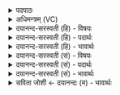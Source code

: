 <details><summary>पदपाठः</summary>

प्र। मु॒ञ्च॒। धन्व॑नः। त्वम्। उ॒भयोः॑। आर्त्न्योः॑। ज्याम्। याः। च॒। ते॒। हस्ते॑। इष॑वः। परा॑। ताः। भ॒ग॒व॒ इति॑ भगवः। व॒प॒। ९।
</details>

<details><summary>अधिमन्त्रम् (VC)</summary>

- रुद्रो देवता
- प्रजापतिर्ऋषिः
- भुरिगार्ष्युष्णिक्
- ऋषभः
</details>

<details><summary>दयानन्द-सरस्वती (हि) - विषयः</summary>

फिर भी वही विषय अगले मन्त्र में कहा है ॥
</details>

<details><summary>दयानन्द-सरस्वती (हि) - पदार्थः</summary>

पदार्थान्वयभाषाः -  हे (भगवः) ऐश्वर्ययुक्त सेनापते ! (ते) तेरे (हस्ते) हाथ में (याः) जो (इषवः) बाण हैं (ताः) उन को (धन्वनः) धनुष् के (उभयोः) दोनों (आर्त्न्योः) पूर्व पर किनारों की (ज्याम्) प्रत्यञ्चा में जोड़ के शत्रुओं पर (त्वम्) तू (प्र, मुञ्च) बल के साथ छोड़ (च) और जो तेरे पर शत्रुओं ने बाण छोड़े हुए हों उन को (परा, वप) दूर कर ॥९ ॥
</details>

<details><summary>दयानन्द-सरस्वती (हि) - भावार्थः</summary>

भावार्थभाषाः -  सेनापति आदि राजपुरुषों को चाहिये कि धनुष् से बाण चलाकर शत्रुओं को जीतें और शत्रुओं के फेंके हुए बाणों का निवारण करें ॥९ ॥
</details>

<details><summary>दयानन्द-सरस्वती (सं) - विषयः</summary>

पुनस्तदेवाह ॥
</details>

<details><summary>दयानन्द-सरस्वती (सं) - पदार्थः</summary>

पदार्थान्वयभाषाः -  हे भगवः सेनापते ! ते तव हस्ते या इषवः सन्ति, ता धन्वन उभयोरार्त्न्योर्ज्यामनुसन्धाय शत्रूणामुपरि त्वं प्रमुञ्च याश्च स्वोपरि शत्रुभिः प्रक्षिप्तास्ताः परा वप ॥९ ॥
</details>

<details><summary>दयानन्द-सरस्वती (सं) - भावार्थः</summary>

भावार्थभाषाः -  सेनापत्यादिभिर्धनुषा प्रक्षिप्तैर्बाणैः शत्रवो विजेतव्याः शत्रुक्षिप्ताश्च निवारणीयाः ॥९ ॥
</details>

<details><summary>सविता जोशी ← दयानन्दः (म) - भावार्थः</summary>

भावार्थभाषाः -  सेनापती इत्यादी राजपुरुषांनी धनुष्यबाणांनी शत्रूंना जिंकावे व शत्रूंच्या बाणांचा नाश करावा.
</details>